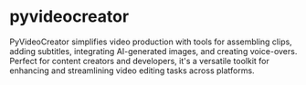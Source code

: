 # pyvideocreator
PyVideoCreator simplifies video production with tools for assembling clips, adding subtitles, integrating AI-generated images, and creating voice-overs. Perfect for content creators and developers, it's a versatile toolkit for enhancing and streamlining video editing tasks across platforms.
